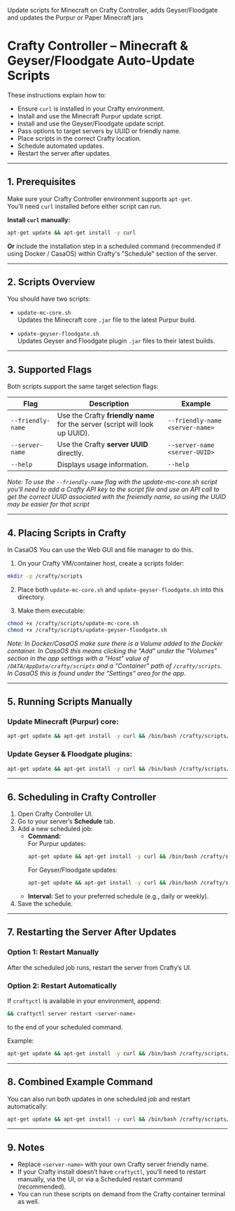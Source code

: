 Update scripts for Minecraft on Crafty Controller, adds Geyser/Floodgate and updates the Purpur or Paper Minecraft jars

# Crafty Controller – Minecraft & Geyser/Floodgate Auto-Update Scripts

These instructions explain how to:
- Ensure `curl` is installed in your Crafty environment.
- Install and use the Minecraft Purpur update script.
- Install and use the Geyser/Floodgate update script.
- Pass options to target servers by UUID or friendly name.
- Place scripts in the correct Crafty location.
- Schedule automated updates.
- Restart the server after updates.

---

## 1. Prerequisites

Make sure your Crafty Controller environment supports `apt-get`.  
You’ll need `curl` installed before either script can run.

**Install `curl` manually:**
```bash
apt-get update && apt-get install -y curl
```

**Or** include the installation step in a scheduled command (recommended if using Docker / CasaOS) within Crafty's "Schedule" section of the server.

---

## 2. Scripts Overview

You should have two scripts:

- `update-mc-core.sh`  
  Updates the Minecraft core `.jar` file to the latest Purpur build.

- `update-geyser-floodgate.sh`  
  Updates Geyser and Floodgate plugin `.jar` files to their latest builds.

---

## 3. Supported Flags

Both scripts support the same target selection flags:

| Flag                | Description                                                                 | Example                                                                 |
|---------------------|-----------------------------------------------------------------------------|-------------------------------------------------------------------------|
| `--friendly-name`   | Use the Crafty **friendly name** for the server (script will look up UUID). | `--friendly-name <server-name>`                                         |
| `--server-name`     | Use the Crafty **server UUID** directly.                                    | `--server-name <server-UUID>`                     |
| `--help`            | Displays usage information.                                                 | `--help`                                                                |

*Note: To use the `--friendly-name` flag with the *update-mc-core.sh* script you'll need to add a Crafty API key to the script file and use an API call to get the correct UUID associated with the freiendly name, so using the UUID may be easier for that script*

---

## 4. Placing Scripts in Crafty

In CasaOS You can use the Web GUI and file manager to do this.

1. On your Crafty VM/container host, create a scripts folder:
```bash
mkdir -p /crafty/scripts
```

2. Place both `update-mc-core.sh` and `update-geyser-floodgate.sh` into this directory.

3. Make them executable:
```bash
chmod +x /crafty/scripts/update-mc-core.sh
chmod +x /crafty/scripts/update-geyser-floodgate.sh
```
*Note: In Docker/CasaOS make sure there is a Volume added to the Docker container. In CasaOS this means clicking the "Add" under the "Volumes" section in the app settings with a "Host" value of `/DATA/AppData/crafty/scripts` and a "Container" path of `/crafty/scripts`. In CasaOS this is found under the "Settings" area for the app.*

---

## 5. Running Scripts Manually

### Update Minecraft (Purpur) core:
```bash
apt-get update && apt-get install -y curl && /bin/bash /crafty/scripts/update-mc-core.sh --friendly-name <server-name>
```

### Update Geyser & Floodgate plugins:
```bash
apt-get update && apt-get install -y curl && /bin/bash /crafty/scripts/update-geyser-floodgate.sh --friendly-name <server-name>
```

---

## 6. Scheduling in Crafty Controller

1. Open Crafty Controller UI.
2. Go to your server’s **Schedule** tab.
3. Add a new scheduled job:
   - **Command:**  
     For Purpur updates:
     ```bash
     apt-get update && apt-get install -y curl && /bin/bash /crafty/scripts/update-mc-core.sh --friendly-name <server-name>
     ```
     For Geyser/Floodgate updates:
     ```bash
     apt-get update && apt-get install -y curl && /bin/bash /crafty/scripts/update-geyser-floodgate.sh --friendly-name <server-name>
     ```
   - **Interval:** Set to your preferred schedule (e.g., daily or weekly).
4. Save the schedule.

---

## 7. Restarting the Server After Updates

### Option 1: Restart Manually
After the scheduled job runs, restart the server from Crafty’s UI.

### Option 2: Restart Automatically
If `craftyctl` is available in your environment, append:
```bash
&& craftyctl server restart <server-name>
```
to the end of your scheduled command.  

Example:
```bash
apt-get update && apt-get install -y curl && /bin/bash /crafty/scripts/update-mc-core.sh --friendly-name <server-name> && craftyctl server restart <server-name>
```

---

## 8. Combined Example Command

You can also run both updates in one scheduled job and restart automatically:
```bash
apt-get update && apt-get install -y curl && /bin/bash /crafty/scripts/update-mc-core.sh --friendly-name <server-name> && /bin/bash /crafty/scripts/update-geyser-floodgate.sh --friendly-name <server-name> && craftyctl server restart <server-name>
```

---

## 9. Notes
- Replace `<server-name>` with your own Crafty server friendly name.
- If your Crafty install doesn’t have `craftyctl`, you’ll need to restart manually, via the UI, or via a Scheduled restart command (recommended).
- You can run these scripts on demand from the Crafty container terminal as well.
